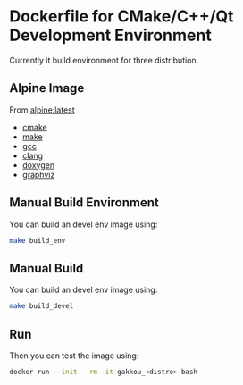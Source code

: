 # Dockerfile for CMake/C++/Qt Development Environment
Currently it build environment for three distribution.

## Alpine Image

From [alpine:latest](https://hub.docker.com/r/alpine/)
* [cmake](https://pkgs.alpinelinux.org/package/edge/main/x86_64/cmake)
* [make](https://pkgs.alpinelinux.org/package/edge/main/x86_64/make)
* [gcc](https://pkgs.alpinelinux.org/package/edge/main/x86_64/gcc)
* [clang](https://pkgs.alpinelinux.org/package/edge/main/x86_64/clang)
* [doxygen](https://pkgs.alpinelinux.org/package/edge/main/x86_64/doxygen)
* [graphviz](https://pkgs.alpinelinux.org/package/edge/main/x86_64/graphviz)

## Manual Build Environment 
You can build an devel env image using:
```sh
make build_env
```

## Manual Build 
You can build an devel env image using:
```sh
make build_devel
```

## Run
Then you can test the image using:
```sh
docker run --init --rm -it gakkou_<distro> bash
```
